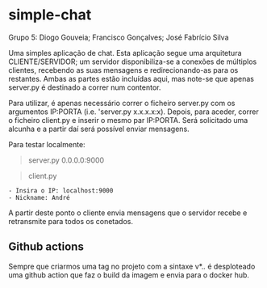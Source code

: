 # simple-chat

Grupo 5: Diogo Gouveia; Francisco Gonçalves; José Fabrício Silva

Uma simples aplicação de chat.
Esta aplicação segue uma arquitetura CLIENTE/SERVIDOR; um servidor disponibiliza-se a conexões de múltiplos clientes, recebendo as suas mensagens
e redirecionando-as para os restantes. Ambas as partes estão incluídas aqui, mas note-se que apenas server.py é destinado a correr num contentor.

Para utilizar, é apenas necessário correr o ficheiro server.py com os argumentos IP:PORTA (i.e. 'server.py x.x.x.x:x).
Depois, para aceder, correr o ficheiro client.py e inserir o mesmo par IP:PORTA. Será solicitado uma alcunha e a partir daí será possível enviar mensagens.

Para testar localmente:

> server.py 0.0.0.0:9000

> client.py

    - Insira o IP: localhost:9000
    - Nickname: André
   
A partir deste ponto o cliente envia mensagens que o servidor recebe e retransmite para todos os conetados.

## Github actions

Sempre que criarmos uma tag no projeto com a sintaxe v*.*.* é desploteado uma github action que faz o build da imagem e envia
para o docker hub.

